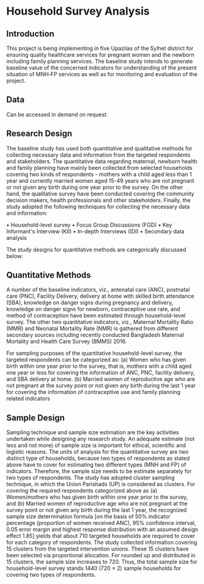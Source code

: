 # Household Survey Analysis

## Introduction

This project is being implementing in five Upazilas of the Sylhet district for ensuring quality healthcare services for
pregnant women and the newborn including family planning services. The baseline study intends to generate baseline value of the concerned indicators for understanding of the present situation of MNH‐FP services as well as for monitoring and evaluation of the project. 

## Data

Can be accessed in demand on request.

## Research Design

The baseline study has used both quantitative and qualitative methods for collecting necessary data and information from the targeted
respondents and stakeholders. The quantitative data regarding maternal, newborn health and family planning have mainly been collected
from selected households covering two kinds of respondents - mothers with a child aged less than 1 year and currently married women aged
15-49 years who are not pregnant or not given any birth during one year prior to the survey. On the other hand, the qualitative survey
have been conducted covering the community decision makers, health professionals and other stakeholders. Finally, the study adopted the
following techniques for collecting the necessary data and information:  

•	Household-level survey
•	Focus Group Discussions (FGD)
•	Key Informant's Interview (KII)
•	In-depth Interviews (IDI)
•	Secondary data analysis

The study designs for quantitative methods are categorically discussed below:

## Quantitative Methods 

A number of the baseline indicators, viz.,  antenatal care (ANC), postnatal care (PNC), Facility Delivery, delivery at home with skilled
birth attendance (SBA), knowledge on danger signs during pregnancy and delivery, knowledge on danger signs for newborn, contraceptive
use rate, and method of contraception have been estimated through household-level survey. The other two quantitative indicators, viz.,
Maternal Mortality Ratio (MMR) and Neonatal Mortality Rate (NMR) is gathered from different secondary sources including recently
conducted Bangladesh Maternal Mortality and Health Care Survey (BMMS) 2016. 

For sampling purposes of the quantitative household-level survey, the targeted respondents can be categorized as:
(a) Women who has given birth within one year prior to the survey, that is, mothers with a child aged one year or less for covering the
information of ANC, PNC, facility delivery, and SBA delivery at home.
(b) Married women of reproductive age who are not pregnant at the survey point or not given any birth during the last 1 year for
covering the information of contraceptive use and family planning related indicators

## Sample Design

Sampling technique and sample size estimation are the key activities undertaken while designing any research study. An adequate estimate
(not less and not more) of sample size is important for ethical, scientific and logistic reasons. The units of analysis for the
quantitative survey are two distinct type of households, because two types of respondents as stated above have to cover for estimating
two different types (MNH and FP) of indicators. Therefore, the sample size needs to be estimate separately for two types of respondents.
The study has adopted cluster sampling technique, in which the Union Parishads (UP) is considered as clusters. 
For covering the required respondents categorized above as (a) Women/mothers who has given birth within one year prior to the survey,
and (b) Married women of reproductive age who are not pregnant at the survey point or not given any birth during the last 1 year, the
recognized sample size determination formula  [on the basis of 50% indicator percentage (proportion of women received ANC), 95%
confidence interval, 0.05 error margin and highest response distribution with an assumed design effect 1.85] yields that about 710
targeted households are required to cover for each category of respondents. The study collected information covering 15 clusters from
the targeted intervention unions. These 15 clusters have been selected via proportional allocation. For rounded up and distributed in 15
clusters, the sample size increases to 720. Thus, the total sample size for household-level survey stands 1440 (720 × 2) sample
households for covering two types of respondents.

